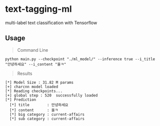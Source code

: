 # text-tagging-ml
multi-label text classification with Tensorflow


## Usage

> Command Line

```python main.py --checkpoint "./ml_model/" --inference true --i_title "안녕하세요" --i_content "올ㅋ"```

> Results

```
[*] Model Size : 31.82 M params
[+] charcnn model loaded
[*] Reading checkpoints...
[+] global step : 520  successfully loaded
[*] Prediction
  [*] title        : 안녕하세요
  [*] content      : 올ㅋ
  [*] big category : current-affairs
  [*] sub category : current-affairs
```